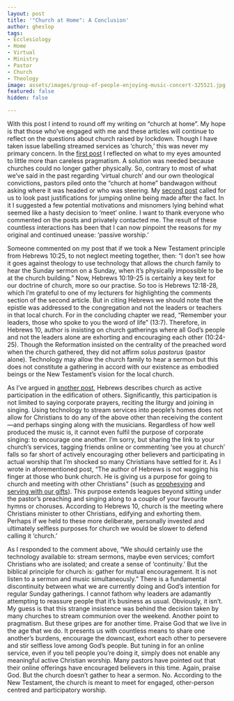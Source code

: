 ```yaml
---
layout: post
title: '"Church at Home": A Conclusion'
author: gheslop
tags:
- Ecclesiology
- Home
- Virtual
- Ministry
- Pastor
- Church
- Theology
image: assets/images/group-of-people-enjoying-music-concert-325521.jpg
featured: false
hidden: false

---
```

With this post I intend to round off my writing on “church at home”. My hope is that those who’ve engaged with me and these articles will continue to reflect on the questions about church raised by lockdown. Though I have taken issue labelling streamed services as ‘church,’ this was never my primary concern. In the [first post](https://rekindle.co.za/content/2020-04-03-church-at-home-the-triumph-of-pragmatism-over-theology "Pragmatism over theology") I reflected on what to my eyes amounted to little more than careless pragmatism. A solution was needed because churches could no longer gather physically. So, contrary to most of what we’ve said in the past regarding ‘virtual church’ and our own theological convictions, pastors piled onto the “church at home” bandwagon without asking where it was headed or who was steering. My [second post](https://rekindle.co.za/content/2020-04-08-more-thoughts-on-church-at-home 'What lies behind "church at home"?') called for us to look past justifications for jumping online being made after the fact. In it I suggested a few potential motivations and misnomers lying behind what seemed like a hasty decision to ‘meet’ online. I want to thank everyone who commented on the posts and privately contacted me. The result of these countless interactions has been that I can now pinpoint the reasons for my original and continued unease: ‘passive worship.’

Someone commented on my post that if we took a New Testament principle from Hebrews 10:25, to not neglect meeting together, then: “I don't see how it goes against theology to use technology that allows the church family to hear the Sunday sermon on a Sunday, when it’s physically impossible to be at the church building.” Now, Hebrews 10:19-25 is certainly a key text for our doctrine of church, more so our practise. So too is Hebrews 12:18-28, which I’m grateful to one of my lecturers for highlighting the comments section of the second article. But in citing Hebrews we should note that the epistle was addressed to the congregation and not the leaders or teachers in that local church. For in the concluding chapter we read, “Remember your leaders, those who spoke to you the word of life” (13:7). Therefore, in Hebrews 10, author is insisting on church gatherings where all God’s people and not the leaders alone are exhorting and encouraging each other (10:24-25). Though the Reformation insisted on the centrality of the preached word when the church gathered, they did not affirm _solus pastorus_ (pastor alone). Technology may allow the church family to hear a sermon but this does not constitute a gathering in accord with our existence as embodied beings or the New Testament’s vision for the local church.

As I’ve argued in [another post](\[https://rekindle.co.za/content/why-bother-with-church/\] "Why bother with church?"), Hebrews describes church as active participation in the edification of others. Significantly, this participation is not limited to saying corporate prayers, reciting the liturgy and joining in singing. Using technology to stream services into people’s homes does not allow for Christians to do any of the above other than receiving the content—and perhaps singing along with the musicians. Regardless of how well produced the music is, it cannot even fulfil the purpose of corporate singing: to encourage one another. I’m sorry, but sharing the link to your church’s services, tagging friends online or commenting ‘see you at church’ falls so far short of actively encouraging other believers and participating in actual worship that I’m shocked so many Christians have settled for it. As I wrote in aforementioned post, “The author of Hebrews is not wagging his finger at those who bunk church. He is giving us a purpose for going to church and meeting with other Christians” (such as [prophesying](https://rekindle.co.za/content/three-ways-to-encourage-prophecy-in-church-gatherings/ "Prophesy in local church gatherings") and [serving with our gifts](https://rekindle.co.za/content/why-we-dont-serve-in-the-church/ "Our gifts in the local church")). This purpose extends leagues beyond sitting under the pastor’s preaching and singing along to a couple of your favourite hymns or choruses. According to Hebrews 10, church is the meeting where Christians minister to other Christians, edifying and exhorting them. Perhaps if we held to these more deliberate, personally invested and ultimately selfless purposes for church we would be slower to defend calling it ‘church.’

As I responded to the comment above, “We should certainly use the technology available to: stream sermons, maybe even services; comfort Christians who are isolated; and create a sense of ‘continuity.' But the biblical principle for church is: gather for mutual encouragement. It is not listen to a sermon and music simultaneously.” There is a fundamental discontinuity between what we are currently doing and God’s intention for regular Sunday gatherings. I cannot fathom why leaders are adamantly attempting to reassure people that it’s business as usual. Obviously, it isn’t. My guess is that this strange insistence was behind the decision taken by many churches to stream communion over the weekend. Another point to pragmatism. But these gripes are for another time. Praise God that we live in the age that we do. It presents us with countless means to share one another’s burdens, encourage the downcast, exhort each other to persevere and stir selfless love among God’s people. But tuning in for an online service, even if you tell people you’re doing it, simply does not enable any meaningful active Christian worship. Many pastors have pointed out that their online offerings have encouraged believers in this time. Again, praise God. But the church doesn’t gather to hear a sermon. No. According to the New Testament, the church is meant to meet for engaged, other-person centred and participatory worship.
